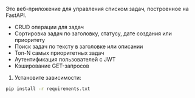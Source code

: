 Это веб-приложение для управления списком задач, построенное на FastAPI.
- CRUD операции для задач
- Сортировка задач по заголовку, статусу, дате создания или приоритету
- Поиск задач по тексту в заголовке или описании
- Топ-N самых приоритетных задач
- Аутентификация пользователей с JWT
- Кэширование GET-запросов
1. Установите зависимости:
```bash
pip install -r requirements.txt
